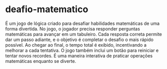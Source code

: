 # deafio-matematico


É um jogo de lógica criado para desafiar habilidades matemáticas de uma forma divertida. No jogo, o jogador precisa responder perguntas matemáticas para avançar em um tabuleiro. Cada resposta correta permite dar um passo adiante, e o objetivo é completar o desafio o mais rápido possível. Ao chegar ao final, o tempo total é exibido, incentivando a melhorar a cada tentativa. O jogo também inclui um botão para reiniciar e tentar novos recordes. É uma maneira interativa de praticar operações matemáticas enquanto se diverte.
